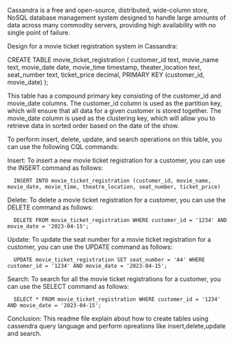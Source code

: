 Cassandra is a free and open-source, distributed, wide-column store, NoSQL database management system designed to handle large amounts of data across many commodity servers, providing high availability with no single point of failure.

Design for a movie ticket registration system in Cassandra:

CREATE TABLE movie_ticket_registration (
    customer_id text,
    movie_name text,
    movie_date date,
    movie_time timestamp,
    theater_location text,
    seat_number text,
    ticket_price decimal,
    PRIMARY KEY (customer_id, movie_date)
);

This table has a compound primary key consisting of the customer_id and movie_date columns. The customer_id column is used as the partition key, which will ensure that all data for a given customer is stored together. The movie_date column is used as the clustering key, which will allow you to retrieve data in sorted order based on the date of the show.


To perform insert, delete, update, and search operations on this table, you can use the following CQL commands:


Insert: To insert a new movie ticket registration for a customer, you can use the INSERT command as follows:

      INSERT INTO movie_ticket_registration (customer_id, movie_name, movie_date, movie_time, theatre_location, seat_number, ticket_price)

Delete: To delete a movie ticket registration for a customer, you can use the DELETE command as follows:
 
      DELETE FROM movie_ticket_registration WHERE customer_id = '1234' AND movie_date = '2023-04-15';

Update: To update the seat number for a movie ticket registration for a customer, you can use the UPDATE command as follows:

      UPDATE movie_ticket_registration SET seat_number = 'A4' WHERE customer_id = '1234' AND movie_date = '2023-04-15';

Search: To search for all the movie ticket registrations for a customer, you can use the SELECT command as follows:

      SELECT * FROM movie_ticket_registration WHERE customer_id = '1234' AND movie_date = '2023-04-15';


Conclusion:
      This readme file explain about how to create tables using cassendra query language and perform opreations like insert,delete,update and search.
